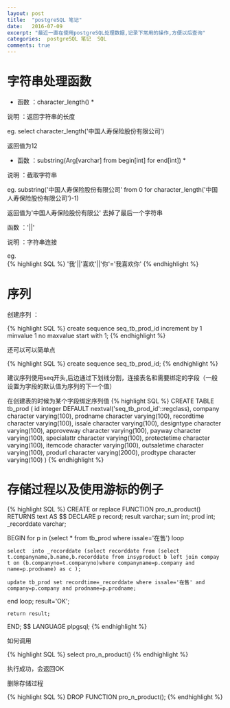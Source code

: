 ```yaml
---
layout: post
title:  "postgreSQL 笔记"
date:   2016-07-09
excerpt: "最近一直在使用postgreSQL处理数据,记录下常用的操作,方便以后查询"
categories:  postgreSQL 笔记  SQL
comments: true
---
```


# 字符串处理函数

* 函数 ：character_length() *

说明 ：返回字符串的长度

 eg.  select character_length('中国人寿保险股份有限公司')  
 
 返回值为12
 
* 函数 ：substring(Arg[varchar] from begin[int] for end[int]) * 

说明 ：截取字符串

eg.  substring('中国人寿保险股份有限公司' from 0 for character_length('中国人寿保险股份有限公司')-1)   

返回值为'中国人寿保险股份有限公' 去掉了最后一个字符串

函数 ：'||'

说明 ：字符串连接

eg.  
{% highlight SQL %}
'我'||'喜欢'||'你'='我喜欢你'
{% endhighlight %}
#  序列

创建序列 ：

{% highlight SQL %}
create sequence seq_tb_prod_id increment by 1 minvalue 1 no maxvalue start with 1; 
{% endhighlight %}

还可以可以简单点

{% highlight SQL %}
create sequence seq_tb_prod_id;
{% endhighlight %}

建议序列使用seq开头,后边通过下划线分割，连接表名和需要绑定的字段（一般设置为字段的默认值为序列的下一个值）

在创建表的时候为某个字段绑定序列值
{% highlight SQL %}
CREATE TABLE tb_prod
(
  id integer DEFAULT nextval('seq_tb_prod_id'::regclass),
  company character varying(100),
  prodname character varying(100),
  recordtime character varying(100),
  issale character varying(100),
  designtype character varying(100),
  approveway character varying(100),
  payway character varying(100),
  specialattr character varying(100),
  protectetime character varying(100),
  itemcode character varying(100),
  outsaletime character varying(100),
  produrl character varying(2000),
  prodtype character varying(100)
)
{% endhighlight %}

# 存储过程以及使用游标的例子

{% highlight SQL %}
CREATE or replace FUNCTION pro_n_product() RETURNS text  AS 
$$
DECLARE
  p record;
  result varchar;
  sum int;
  prod int;
  _recorddate varchar;

BEGIN
   for p in (select * from tb_prod where issale='在售') loop
  
	select  into _recorddate (select recorddate from (select t.companyname,b.name,b.recorddate from insyproduct b left join compay t on (b.companyno=t.companyno)where companyname=p.company and name=p.prodname) as c );
	
	update tb_prod set recordtime=_recorddate where issale='在售' and company=p.company and prodname=p.prodname;

   end loop;
    result='OK';

    return result;
END;
$$ LANGUAGE plpgsql;
{% endhighlight %}

如何调用

{% highlight SQL %}
select pro_n_product()
{% endhighlight %}

执行成功，会返回OK

删除存储过程

{% highlight SQL %}
DROP FUNCTION pro_n_product();
{% endhighlight %}
